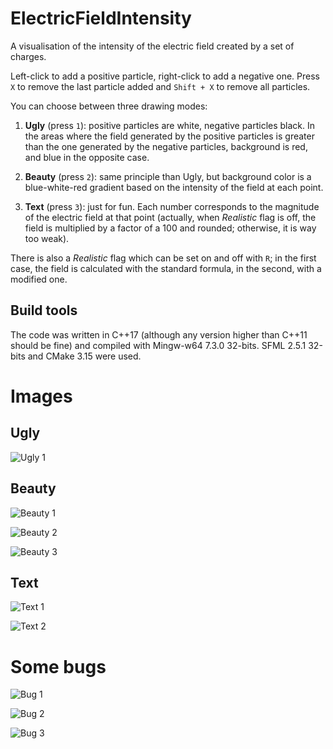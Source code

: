 # ElectricFieldIntensity
A visualisation of the intensity of the electric field created by a set of charges.

Left-click to add a positive particle, right-click to add a negative one. Press `X` to remove the last particle added and `Shift + X` to remove all particles.

You can choose between three drawing modes:
1. **Ugly** (press `1`): positive particles are white, negative particles black. In the areas where the field generated by the positive particles is greater than the one generated by the negative particles, background is red, and blue in the opposite case.

2. **Beauty** (press `2`): same principle than Ugly, but background color is a blue-white-red gradient based on the intensity of the field at each point.

3. **Text** (press `3`): just for fun. Each number corresponds to the magnitude of the electric field at that point (actually, when *Realistic* flag is off, the field is multiplied by a factor of a 100 and rounded; otherwise, it is way too weak).

There is also a *Realistic* flag which can be set on and off with `R`; in the first case, the field is calculated with the standard formula, in the second, with a modified one.

## Build tools

The code was written in C++17 (although any version higher than C++11 should be fine) and compiled with Mingw-w64 7.3.0 32-bits. SFML 2.5.1 32-bits and CMake 3.15 were used.

# Images
## Ugly

![Ugly 1](https://i.imgur.com/VsDb9PU.png)

## Beauty
![Beauty 1](https://i.imgur.com/GRRLd26.png)

![Beauty 2](https://i.imgur.com/CTI5spx.png)

![Beauty 3](https://i.imgur.com/WZRNqSi.png)

## Text
![Text 1](https://i.imgur.com/QEUlio7.png)

![Text 2](https://i.imgur.com/czdYiY3.png)

# Some bugs

![Bug 1](https://i.imgur.com/U9C4sad.png)

![Bug 2](https://i.imgur.com/fh6cBVc.png)

![Bug 3](https://i.imgur.com/yJd3ZPi.png)
